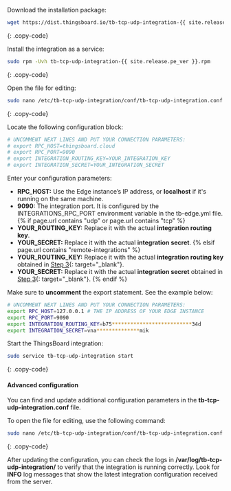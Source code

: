 Download the installation package:

```bash
wget https://dist.thingsboard.io/tb-tcp-udp-integration-{{ site.release.pe_ver }}.rpm
```
{: .copy-code}

Install the integration as a service:

```bash
sudo rpm -Uvh tb-tcp-udp-integration-{{ site.release.pe_ver }}.rpm
```
{: .copy-code}

Open the file for editing:

```bash 
sudo nano /etc/tb-tcp-udp-integration/conf/tb-tcp-udp-integration.conf
``` 
{: .copy-code}

Locate the following configuration block:

```bash
# UNCOMMENT NEXT LINES AND PUT YOUR CONNECTION PARAMETERS:
# export RPC_HOST=thingsboard.cloud
# export RPC_PORT=9090
# export INTEGRATION_ROUTING_KEY=YOUR_INTEGRATION_KEY
# export INTEGRATION_SECRET=YOUR_INTEGRATION_SECRET
```
Enter your configuration parameters:
- **RPC_HOST:** Use the Edge instance’s IP address, or **localhost** if it's running on the same machine.
- **9090:** The integration port. It is configured by the INTEGRATIONS_RPC_PORT environment variable in the tb-edge.yml file.
{% if page.url contains "udp" or page.url contains "tcp" %}
- **YOUR_ROUTING_KEY:** Replace it with the actual **integration routing key**.
- **YOUR_SECRET:** Replace it with the actual **integration secret**.
{% elsif page.url contains "remote-integrations" %}
- **YOUR_ROUTING_KEY:** Replace it with the actual **integration routing key** obtained in [Step 3](/docs/pe/edge/user-guide/integrations/remote-integrations/#step-3-save-remote-integration-credentials){: target="_blank"}.
- **YOUR_SECRET:** Replace it with the actual **integration secret** obtained in [Step 3](/docs/pe/edge/user-guide/integrations/remote-integrations/#step-3-save-remote-integration-credentials){: target="_blank"}.
{% endif %}

Make sure to **uncomment** the export statement. See the example below:

```bash
# UNCOMMENT NEXT LINES AND PUT YOUR CONNECTION PARAMETERS:
export RPC_HOST=127.0.0.1 # THE IP ADDRESS OF YOUR EDGE INSTANCE
export RPC_PORT=9090
export INTEGRATION_ROUTING_KEY=b75**************************34d
export INTEGRATION_SECRET=vna**************mik
```

Start the ThingsBoard integration:

```bash
sudo service tb-tcp-udp-integration start
```
{: .copy-code}

#### Advanced configuration

You can find and update additional configuration parameters in the **tb-tcp-udp-integration.conf** file.

To open the file for editing, use the following command:

```bash 
sudo nano /etc/tb-tcp-udp-integration/conf/tb-tcp-udp-integration.conf
``` 
{: .copy-code} 

After updating the configuration, you can check the logs in **/var/log/tb-tcp-udp-integration/** to verify that the integration is running correctly.
Look for **INFO** log messages that show the latest integration configuration received from the server.